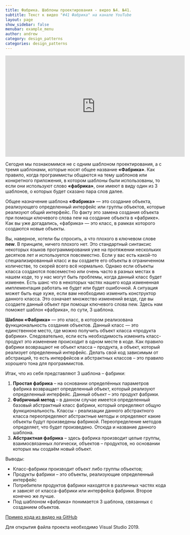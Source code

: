 ```yaml
---
title: Фабрика. Шаблоны проектирования - видео №4. №41. 
subtitle: Текст к видео "#41 Фабрика" на канале YouTube
layout: page
show_sidebar: false
menubar: example_menu
author: andrew
category: design_patterns
categories: design_patterns
---
```


<center>
<iframe width="560" height="315" src="https://www.youtube.com/embed/e38zd9jKlyQ" 
frameborder="0" allow="accelerometer; autoplay; 
encrypted-media; gyroscope; picture-in-picture" allowfullscreen></iframe>
</center>

Сегодня мы познакомимся не с одним шаблоном проектирования, а с тремя шаблонами, которые носят общее название **«Фабрика»**. Как правило, когда программисты общаются 
на тему шаблонов или конкретного приложения, в котором шаблоны были использованы, то если они используют слово **«фабрика»**, они имеют в виду один из 3 шаблонов, 
о которых будет сказано пара слов далее.

Общее назначение шаблона **«Фабрика»** — это создание объекта, реализующего определенный интерфейс или группы объектов, которые реализуют общий интерфейс. По факту 
это замена создания объекта при помощи ключевого слова new на создание объекта в «фабрике». Как вы уже догадались, «фабрика» — это класс, в рамках которого 
создаются новые объекты.

Вы, наверное, хотели бы спросить, а что плохого в ключевом слове **new**. В принципе, ничего плохого нет. Это стандартный синтаксис некоторых языков программирования уже 
на протяжении нескольких десятков лет и используется повсеместно. Если у вас есть какой-то специализированный класс и вы создаете его объекты в ограниченном 
количестве, то скорей всего всё нормально. Однако если объекты класса создаются повсеместно или очень часто в разных местах в нашем коде, то у нас могут быть 
проблемы, когда данный класс будет изменен. Есть шанс что в некоторых частях нашего кода измененная имплементация работать не будет или будет ошибочной. 
А ситуация может быть еще хуже, если вам необходимо изменить конструктор данного класса. Это означает множество изменений везде, где вы создаете данный объект 
при помощи ключевого слова new. Здесь нам поможет шаблон «фабрика», по сути, 3 шаблона.

**Шаблон «Фабрика»** — это класс, в котором реализована функциональность создания объектов. Данный класс — это единственное место, где можно получить объект класса 
«продукта фабрики». Следовательно, если есть необходимость изменить класс-продукт это изменение происходит в одном месте в коде. Как правило фабрики возвращают 
не объект класса – продукта, а объект, который реализует определенный интерфейс. Делать свой код зависимым от абстракций, то есть интерфейсов и абстрактных классов 
– это правило хорошего тона для программистов.

Итак, что из себя представляют 3 шаблона – фабрики:
1. **Простая фабрика** – на основании определённых параметров фабрика возвращает определенный объект, который реализуют определенный интерфейс. Данный объект – это продукт фабрики.
1. **Фабричный метод** – в данном случае имеется определенный базовый абстрактный класс фабрики, который определяют общую функциональность. Классы - 
реализации данного абстрактного класса переопределяют абстрактные методы и определяют какие объекты будут произведены фабрикой. Переопределение 
методов определяет, что будет произведено. Отсюда и название данного шаблона.
1. **Абстрактная фабрика** – здесь фабрика производит целые группы, взаимосвязанных логически, объектов – продуктов, но основании которых мы создаём новый объект.

Выводы:
 - Класс-фабрики производит объект либо группы объектов;
 - Продукты фабрики – это объекты, реализующие определенный интерфейс
 - Потребители продуктов фабрики находятся в различных частях кода и зависят от класса-фабрики или интерфейса фабрики. Второе конечно же лучше.
 - Под шаблоном «фабрика» понимается 3 шаблона, связанных с созданием объектов. 

<a href ="https://github.com/ashyrokoriadov/DesignPatterns" target="_blank">Пример кода из видео на GitHub</a><br/>

Для открытия файла проекта необходимо Visual Studio 2019.